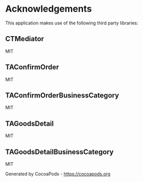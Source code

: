 # Acknowledgements
This application makes use of the following third party libraries:

## CTMediator

MIT


## TAConfirmOrder

MIT


## TAConfirmOrderBusinessCategory

MIT


## TAGoodsDetail

MIT


## TAGoodsDetailBusinessCategory

MIT

Generated by CocoaPods - https://cocoapods.org
